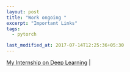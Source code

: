 ```yaml
---
layout: post
title: "Work ongoing "
excerpt: "Important Links"
tags:
  - pytorch

last_modified_at: 2017-07-14T12:25:36+05:30
---
```




[My Internship on Deep Learning](https://www.linkedin.com/pulse/application-machine-learning-medical-image-processing-shubham-singh/) &#124;














